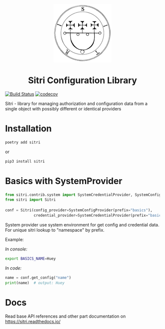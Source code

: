 
<p align="center">
  <a href="https://github.com/lemegetonx/sitri">
    <img src="docs/_static/logo.gif">
  </a>
  <h1 align="center">
    Sitri Configuration Library
  </h1>
</p>

[![Build Status](https://travis-ci.org/LemegetonX/sitri.svg?branch=master)](https://travis-ci.org/LemegetonX/sitri)
[![codecov](https://codecov.io/gh/LemegetonX/sitri/branch/master/graph/badge.svg)](https://codecov.io/gh/LemegetonX/sitri)

Sitri - library for managing authorization and configuration data from a single object with possibly different or identical providers

#  Installation

```bash
poetry add sitri
```

or
```bash
pip3 install sitri
```

# Basics with SystemProvider

```python
from sitri.contrib.system import SystemCredentialProvider, SystemConfigProvider
from sitri import Sitri

conf = Sitri(config_provider=SystemConfigProvider(prefix="basics"),
             credential_provider=SystemCredentialProvider(prefix="basics"))
```
System provider use system environment for get config and credential data. For unique sitri lookup to "namespace" by prefix.

Example:

*In console:*
```bash
export BASICS_NAME=Huey
```

*In code:*
```python
name = conf.get_config("name")
print(name)  # output: Huey
```

#  Docs
Read base API references and other part documentation on https://sitri.readthedocs.io/

